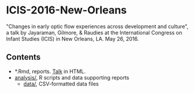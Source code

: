 # ICIS-2016-New-Orleans

"Changes in early optic flow experiences across development and culture", a talk by Jayaraman, Gilmore, &amp; Raudies at the International Congress on Infant Studies (ICIS) in New Orleans, LA. May 26, 2016.

## Contents

- *.Rmd, reports. [Talk](http://rawgit.com/) in HTML.
- [analysis/](analysis/), R scripts and data supporting reports
    + [data/](analysis/data/), CSV-formatted data files